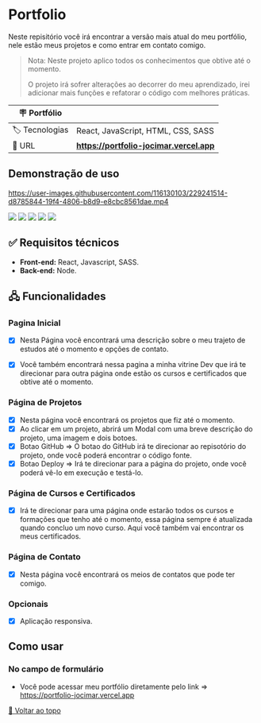 <div  id='top' >

# Portfolio

</div>

Neste repisitório você irá encontrar a versão mais atual do meu portfólio, nele estão meus projetos e como entrar em contato comigo.

> Nota: Neste projeto aplico todos os conhecimentos que obtive até o momento.
>
> O projeto irá sofrer alterações ao decorrer do meu aprendizado, irei adicionar mais funções e refatorar o código com melhores práticas.

| 🪧 Portfólio |     |
| -------------- | --- |
| 🏷️ Tecnologias | React, JavaScript, HTML, CSS, SASS|
| 🚀 URL         | **https://portfolio-jocimar.vercel.app** |

## Demonstração de uso

https://user-images.githubusercontent.com/116130103/229241514-d8785844-19f4-4806-b8d9-e8cbc8561dae.mp4
>
<div>
<img src="https://img.shields.io/badge/React-20232A?style=for-the-badge&logo=react&logoColor=61DAFB"/>
<img src="https://img.shields.io/badge/JavaScript-F7DF1E?style=for-the-badge&logo=javascript&logoColor=black"/>
<img src="https://img.shields.io/badge/CSS3-1572B6?style=for-the-badge&logo=css3&logoColor=white"/>
<img src="https://img.shields.io/badge/Sass-CC6699?style=for-the-badge&logo=sass&logoColor=white"/>
<img src="https://img.shields.io/badge/HTML5-E34F26?style=for-the-badge&logo=html5&logoColor=white"/>
</div>





## ✅ Requisitos técnicos

- **Front-end:** React, Javascript, SASS.
- **Back-end:** Node.

## 🖧 Funcionalidades

### Pagina Inicial
- [x] Nesta Página você encontrará uma descrição sobre o meu trajeto de estudos até o momento e opções de contato.

- [X] Você também encontrará nessa pagina a minha vitrine Dev que irá te direcionar para outra página onde estão os cursos e certificados que obtive até o momento.

### Página de Projetos
- [x] Nesta página você encontrará os projetos que fiz até o momento.
- [x] Ao clicar em um projeto, abrirá um Modal com uma breve descrição do projeto, uma imagem e dois botoes. 
- [x] Botao GitHub => O botao do GitHub irá te direcionar ao repisotório do projeto, onde você poderá encontrar o código fonte.
- [x] Botao Deploy => Irá te direcionar para a página do projeto, onde você poderá vê-lo em execução e testá-lo.

### Página de Cursos e Certificados
- [x] Irá te direcionar para uma página onde estarão todos os cursos e formações que tenho até o momento, essa página sempre é atualizada quando concluo um novo curso. Aqui você também vai encontrar os  meus certificados.



### Página de Contato
- [x] Nesta página você encontrará os meios de contatos que pode ter comigo.



### Opcionais

- [x] Aplicação responsiva.

## Como usar

### No campo de formulário

- Você pode acessar meu portfólio diretamente pelo link => https://portfolio-jocimar.vercel.app


<a href='#top'>🔼 Voltar ao topo</a>